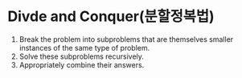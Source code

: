 # Divde and Conquer(분할정복법)

1. Break the problem into subproblems that are themselves smaller instances of the same type of problem.
2. Solve these subproblems recursively.
3. Appropriately combine their answers.
